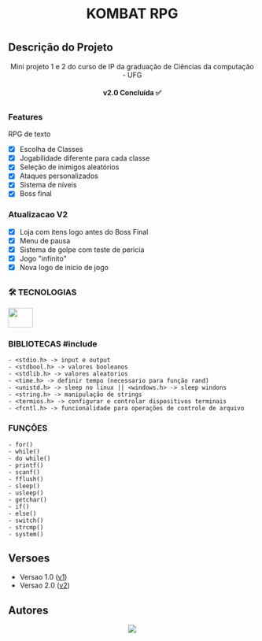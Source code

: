 <h1 align="center">KOMBAT RPG<h1>

## Descrição do Projeto
<p align="center">Mini projeto 1 e 2 do curso de IP da graduação de Ciências da computação - UFG<p>

<h4 align="center"> v2.0 Concluída ✅ <h4>

##

### Features
<p>RPG de texto<p>

- [x] Escolha de Classes
- [x] Jogabilidade diferente para cada classe
- [x] Seleção de inimigos aleatórios
- [x] Ataques personalizados
- [x] Sistema de níveis
- [x] Boss final
### Atualizacao V2
- [x] Loja com itens logo antes do Boss Final
- [x] Menu de pausa
- [x] Sistema de golpe com teste de pericia
- [x] Jogo "infinito"
- [x] Nova logo de inicio de jogo
##

### 🛠️ TECNOLOGIAS

 <img height="40" width="50" src="https://cdn.jsdelivr.net/gh/devicons/devicon/icons/c/c-original.svg" />
 <h3>BIBLIOTECAS #include</h3>

    - <stdio.h> -> input e output
    - <stdbool.h> -> valores booleanos
    - <stdlib.h> -> valores aleatorios
    - <time.h> -> definir tempo (necessario para função rand)
    - <unistd.h> -> sleep no linux || <windows.h> -> sleep windons
    - <string.h> -> manipulação de strings
    - <termios.h> -> configurar e controlar dispositivos terminais
    - <fcntl.h> -> funcionalidade para operações de controle de arquivo
 
 <h3>FUNÇÕES</h3>
 
    - for()
    - while()
    - do while()
    - printf()
    - scanf()
    - fflush()
    - sleep()
    - usleep()
    - getchar()
    - if()
    - else()
    - switch()
    - strcmp()
    - system()

## Versoes
 - Versao 1.0 (<a href="https://github.com/Vkakarott/IP---RPG/tree/a2f9fc0abb9d3ea40db7196000d9668c8134c7d1">v1</a>)
 - Versao 2.0 (<a href="https://github.com/Vkakarott/IP---RPG">v2</a>)
  
## Autores
<div align="center">
  <a align="center" href="https://github.com/vkakarott/IP---RPG/graphs/contributors">
  <img src="https://contrib.rocks/image?repo=vkakarott/IP---RPG" />
  </a>
</div>
